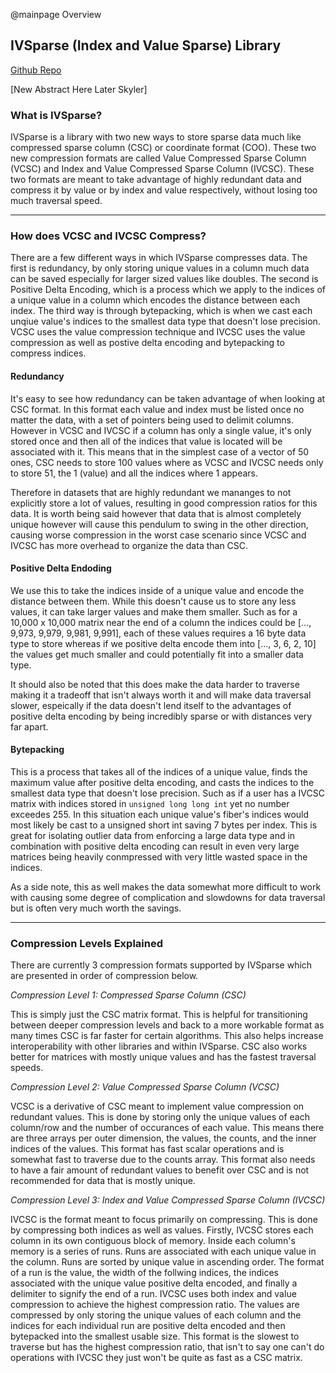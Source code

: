 @mainpage Overview

## IVSparse (Index and Value Sparse) Library

[Github Repo](https://github.com/Seth-Wolfgang/CSF-Matrix)

[New Abstract Here Later Skyler]

### What is IVSparse?

IVSparse is a library with two new ways to store sparse data much like compressed sparse column (CSC) or coordinate format (COO). These two new compression formats are called Value Compressed Sparse Column (VCSC) and Index and Value Compressed Sparse Column (IVCSC). These two formats are meant to take advantage of highly redundant data and compress it by value or by index and value respectively, without losing too much traversal speed.
___

### How does VCSC and IVCSC Compress?

There are a few different ways in which IVSparse compresses data. The first is redundancy, by only storing unique values in a column much data can be saved especially for larger sized values like doubles. The second is Positive Delta Encoding, which is a process which we apply to the indices of a unique value in a column which encodes the distance between each index. The third way is through bytepacking, which is when we cast each unqiue value's indices to the smallest data type that doesn't lose precision. VCSC uses the value compression technique and IVCSC uses the value compression as well as postive delta encoding and bytepacking to compress indices. 

#### Redundancy

It's easy to see how redundancy can be taken advantage of when looking at CSC format. In this format each value and index must be listed once no matter the data, with a set of pointers being used to delimit columns. However in VCSC and IVCSC if a column has only a single value, it's only stored once and then all of the indices that value is located will be associated with it. This means that in the simplest case of a vector of 50 ones, CSC needs to store 100 values where as VCSC and IVCSC needs only to store 51, the 1 (value) and all the indices where 1 appears. 

Therefore in datasets that are highly redundant we mananges to not explicitly store a lot of values, resulting in good compression ratios for this data. It is worth being said however that data that is almost completely unique however will cause this pendulum to swing in the other direction, causing worse compression in the worst case scenario since VCSC and IVCSC has more overhead to organize the data than CSC. 

#### Positive Delta Endoding

We use this to take the indices inside of a unique value and encode the distance between them. While this doesn't cause us to store any less values, it can take larger values and make them smaller. Such as for a 10,000 x 10,000 matrix near the end of a column the indices could be [..., 9,973, 9,979, 9,981, 9,991], each of these values requires a 16 byte data type to store whereas if we positive delta encode them into [..., 3, 6, 2, 10] the values get much smaller and could potentially fit into a smaller data type. 

It should also be noted that this does make the data harder to traverse making it a tradeoff that isn't always worth it and will make data traversal slower, espeically if the data doesn't lend itself to the advantages of positive delta encoding by being incredibly sparse or with distances very far apart.

#### Bytepacking

This is a process that takes all of the indices of a unique value, finds the maximum value after positive delta encoding, and casts the indices to the smallest data type that doesn't lose precision. Such as if a user has a IVCSC matrix with indices stored in `unsigned long long int` yet no number exceedes 255. In this situation each unique value's fiber's indices would most likely be cast to a unsigned short int saving 7 bytes per index. This is great for isolating outlier data from enforcing a large data type and in combination with positive delta encoding can result in even very large matrices being heavily conmpressed with very little wasted space in the indices. 

As a side note, this as well makes the data somewhat more difficult to work with causing some degree of complication and slowdowns for data traversal but is often very much worth the savings. 

___

### Compression Levels Explained

There are currently 3 compression formats supported by IVSparse which are presented in order of compression below.

*Compression Level 1: Compressed Sparse Column (CSC)*

This is simply just the CSC matrix format. This is helpful for transitioning between deeper compression levels and back to a more workable format as many times CSC is far faster for certain algorithms. This also helps increase interoperability with other libraries and within IVSparse. CSC also works better for matrices with mostly unique values and has the fastest traversal speeds.

*Compression Level 2: Value Compressed Sparse Column (VCSC)*

VCSC is a derivative of CSC meant to implement value compression on redundant values. This is done by storing only the unique values of each column/row and the number of occurances of each value. This means there are three arrays per outer dimension, the values, the counts, and the inner indices of the values. This format has fast scalar operations and is somewhat fast to traverse due to the counts array. This format also needs to have a fair amount of redundant values to benefit over CSC and is not recommended for data that is mostly unique.

*Compression Level 3: Index and Value Compressed Sparse Column (IVCSC)*

IVCSC is the format meant to focus primarily on compressing. This is done by compressing both indices as well as values. Firstly, IVCSC stores each column in its own contiguous block of memory. Inside each column's memory is a series of runs. Runs are associated with each unique value in the column. Runs are sorted by unique value in ascending order. The format of a run is the value, the width of the follwing indices, the indices associated with the unique value positive delta encoded, and finally a delimiter to signify the end of a run. IVCSC uses both index and value compression to achieve the highest compression ratio. The values are compressed by only storing the unique values of each column and the indices for each individual run are positive delta encoded and then bytepacked into the smallest usable size. This format is the slowest to traverse but has the highest compression ratio, that isn't to say one can't do operations with IVCSC they just won't be quite as fast as a CSC matrix.